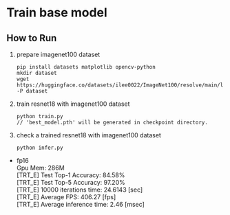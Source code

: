 # Train base model 

## How to Run

1. prepare imagenet100 dataset
    ```
    pip install datasets matplotlib opencv-python
    mkdir dataset
    wget https://huggingface.co/datasets/ilee0022/ImageNet100/resolve/main/label2text.json -P dataset
    ```

2. train resnet18 with imagenet100 dataset
    ```
    python train.py
    // 'best_model.pth' will be generated in checkpoint directory.
    ```

3. check a trained resnet18 with imagenet100 dataset
    ```
    python infer.py
    ```
- fp16   
    Gpu Mem: 286M   
    [TRT_E] Test Top-1 Accuracy: 84.58%   
    [TRT_E] Test Top-5 Accuracy: 97.20%   
    [TRT_E] 10000 iterations time: 24.6143 [sec]   
    [TRT_E] Average FPS: 406.27 [fps]   
    [TRT_E] Average inference time: 2.46 [msec]   